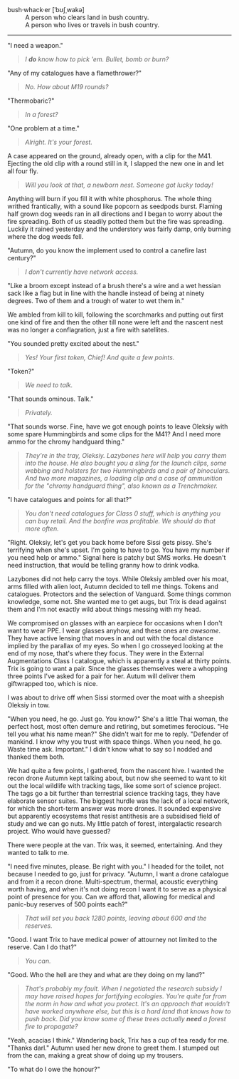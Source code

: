 <dl>
  <dt>bush·whack·er [ˈbʊʃˌwakə]</dt>
  <dd>A person who clears land in bush country.</dd>
  <dd>A person who lives or travels in bush country.</dd>
</dl>

---

"I need a weapon."

> _I **do** know how to pick 'em. Bullet, bomb or burn?_

"Any of my catalogues have a flamethrower?"

> _No. How about M19 rounds?_

"Thermobaric?"

> _In a forest?_

"One problem at a time."

> _Alright. It's your forest._

A case appeared on the ground, already open, with a clip for the M41. Ejecting the old clip with a round still in it, I slapped the new one in and let all four fly.

> _Will you look at that, a newborn nest. Someone got lucky today!_

Anything will burn if you fill it with white phosphorus. The whole thing writhed frantically, with a sound like popcorn as seedpods burst. Flaming half grown dog weeds ran in all directions and I began to worry about the fire spreading. Both of us steadily potted them but the fire was spreading. Luckily it rained yesterday and the understory was fairly damp, only burning where the dog weeds fell.

"Autumn, do you know the implement used to control a canefire last century?"

> _I don't currently have network access._

"Like a broom except instead of a brush there's a wire and a wet hessian sack like a flag but in line with the handle instead of being at ninety degrees. Two of them and a trough of water to wet them in." 

We ambled from kill to kill, following the scorchmarks and putting out first one kind of fire and then the other till none were left and the nascent nest was no longer a conflagration, just a fire with satellites.

"You sounded pretty excited about the nest."

> _Yes! Your first token, Chief! And quite a few points._

"Token?"

> _We need to talk._

"That sounds ominous. Talk."

> _Privately._

"That sounds worse. Fine, have we got enough points to leave Oleksiy with some spare Hummingbirds and some clips for the M41? And I need more ammo for the chromy handguard thing." 

> _They're in the tray, Oleksiy. Lazybones here will help you carry them into the house. He also bought you a sling for the launch clips, some webbing and holsters for two Hummingbirds and a pair of binoculars. And two more magazines, a loading clip and a case of ammunition for the "chromy handguard thing", also known as a Trenchmaker._

"I have catalogues and points for all that?"

> _You don't need catalogues for Class 0 stuff, which is anything you can buy retail. And the bonfire was profitable. We should do that more often._

"Right. Oleksiy, let's get you back home before Sissi gets pissy. She's terrifying when she's upset. I'm going to have to go. You have my number if you need help or ammo." Signal here is patchy but SMS works. He doesn't need instruction, that would be telling granny how to drink vodka.

Lazybones did not help carry the toys. While Oleksiy ambled over his moat, arms filled with alien loot, Autumn decided to tell me things. Tokens and catalogues. Protectors and the selection of Vanguard. Some things common knowledge, some not. She wanted me to get augs, but Trix is dead against them and I'm not exactly wild about things messing with my head. 

We compromised on glasses with an earpiece for occasions when I don't want to wear PPE. I wear glasses anyhow, and these ones are _awesome_. They have active lensing that moves in and out with the focal distance implied by the parallax of my eyes. So when I go crosseyed looking at the end of my nose, that's where they focus. They were in the External Augmentations Class I catalogue, which is apparently a steal at thirty points. Trix is going to want a pair. Since the glasses themselves were a whopping three points I've asked for a pair for her. Autum will deliver them giftwrapped too, which is nice.

I was about to drive off when Sissi stormed over the moat with a sheepish Oleksiy in tow.

"When you need, he go. Just go. You know?" She's a little Thai woman, the perfect host, most often demure and retiring, but sometimes ferocious. "He tell you what his name mean?" She didn't wait for me to reply. "Defender of mankind. I know why you trust with space things. When you need, he go. Waste time ask. Important." I didn't know what to say so I nodded and thanked them both.

We had quite a few points, I gathered, from the nascent hive. I wanted the recon drone Autumn kept talking about, but now she seemed to want to kit out the local wildlife with tracking tags, like some sort of science project. The tags go a bit further than terrestrial science tracking tags, they have elaborate sensor suites. The biggest hurdle was the lack of a local network, for which the short-term answer was more drones. It sounded expensive but apparently ecosystems that resist antithesis are a subsidised field of study and we can go nuts. My little patch of forest, intergalactic research project. Who would have guessed?

There were people at the van. Trix was, it seemed, entertaining. And they wanted to talk to me.

"I need five minutes, please. Be right with you." I headed for the toilet, not because I needed to go, just for privacy. "Autumn, I want a drone catalogue and from it a recon drone. Multi-spectrum, thermal, acoustic everything worth having, and when it's not doing recon I want it to serve as a physical point of presence for you. Can we afford that, allowing for medical and panic-buy reserves of 500 points each?"

> _That will set you back 1280 points, leaving about 600 and the reserves._

"Good. I want Trix to have medical power of attourney not limited to the reserve. Can I do that?"

> _You can._

"Good. Who the hell are they and what are they doing on my land?"

> _That's probably my fault. When I negotiated the research subsidy I may have raised hopes for fortifying ecologies. You're quite far from the norm in how and what you protect. It's an approach that wouldn't have worked anywhere else, but this is a hard land that knows how to push back. Did you know some of these trees actually **need** a forest fire to propagate?_

"Yeah, acacias I think." Wandering back, Trix has a cup of tea ready for me. "Thanks darl." Autumn used her new drone to greet them. I stumped out from the can, making a great show of doing up my trousers.

"To what do I owe the honour?"
